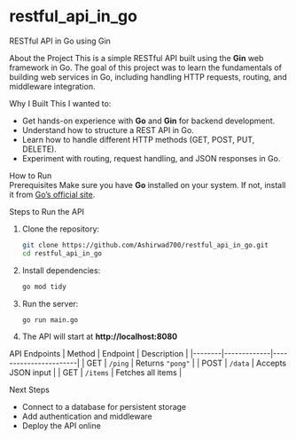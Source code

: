 ﻿# restful_api_in_go


  RESTful API in Go using Gin 

  About the Project 
This is a simple RESTful API built using the **Gin** web framework in Go. The goal of this project was to learn the fundamentals of building web services in Go, including handling HTTP requests, routing, and middleware integration.  

  Why I Built This 
I wanted to:  
- Get hands-on experience with **Go** and **Gin** for backend development.  
- Understand how to structure a REST API in Go.  
- Learn how to handle different HTTP methods (GET, POST, PUT, DELETE).  
- Experiment with routing, request handling, and JSON responses in Go.  

How to Run  
Prerequisites
Make sure you have **Go** installed on your system. If not, install it from [Go’s official site](https://go.dev/dl/).  

  Steps to Run the API 
1. Clone the repository:  
   ```sh
   git clone https://github.com/Ashirwad700/restful_api_in_go.git
   cd restful_api_in_go
   ```
2. Install dependencies:  
   ```sh
   go mod tidy
   ```
3. Run the server:  
   ```sh
   go run main.go
   ```
4. The API will start at **http://localhost:8080**  

  API Endpoints 
| Method | Endpoint      | Description           |
|--------|-------------|-----------------------|
| GET    | `/ping`     | Returns `"pong"`      |
| POST   | `/data`     | Accepts JSON input    |
| GET    | `/items`    | Fetches all items     |

  Next Steps
- Connect to a database for persistent storage  
- Add authentication and middleware  
- Deploy the API online  

